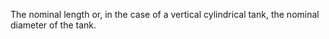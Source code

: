 ﻿The nominal length or, in the case of a vertical cylindrical tank, the nominal diameter of the tank.